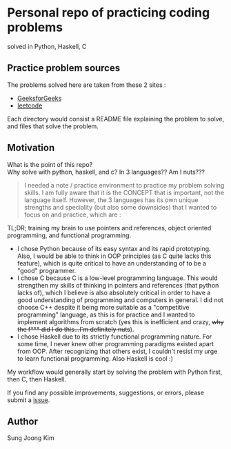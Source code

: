 # Personal repo of practicing coding problems
solved in Python, Haskell, C

## Practice problem sources 
The problems solved here are taken from these 2 sites : 
- [GeeksforGeeks](https://practice.geeksforgeeks.org/explore/?problemType=full&page=1)
- [leetcode](https://leetcode.com/problemset/algorithms/)

Each directory would consist a README file explaining the problem to solve, and files that solve the problem.

## Motivation
What is the point of this repo?  
Why solve with python, haskell, and c? In 3 languages?? Am I nuts???

> I needed a note / practice environment to practice my problem solving skills. I am fully aware that it is the CONCEPT that is important, not the language itself. However, the 3 languages has its own unique strengths and speciality (but also some downsides) that I wanted to focus on and practice, which are :

TL;DR; training my brain to use pointers and references, object oriented programming, and functional programming.
- I chose Python because of its easy syntax and its rapid prototyping. Also, I would be able to think in OOP principles (as C quite lacks this feature), which is quite critical to have an understanding of to be a "good" programmer. 
- I chose C because C is a low-level programming language. This would strengthen my skills of thinking in pointers and references (that python lacks of), which I believe is also absolutely critical in order to have a good understanding of programming and computers in general. I did not choose C++ despite it being more suitable as a "competitive programming" language, as this is for practice and I wanted to implement algorithms from scratch (yes this is inefficient and crazy, ~~why the f*** did I do this...I'm definitely nuts~~).
- I chose Haskell due to its strictly functional programming nature. For some time, I never knew other programming paradigms existed apart from OOP. After recognizing that others exist, I couldn't resist my urge to learn functional programming. Also Haskell is cool :)
 
My workflow would generally start by solving the problem with Python first, then C, then Haskell.

If you find any possible improvements, suggestions, or errors, please submit a [issue](https://github.com/SungJKK/ds-algo-c/issues).

## Author
Sung Joong Kim

